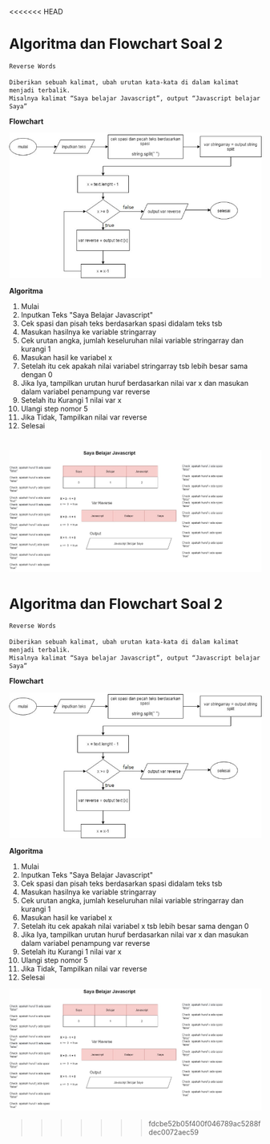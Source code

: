<<<<<<< HEAD
# Algoritma dan Flowchart Soal 2

```
Reverse Words

Diberikan sebuah kalimat, ubah urutan kata-kata di dalam kalimat menjadi terbalik.
Misalnya kalimat “Saya belajar Javascript”, output “Javascript belajar Saya”

```

**Flowchart**

![](./soal%20kedua.jpg)

**Algoritma**

1. Mulai
2. Inputkan Teks "Saya Belajar Javascript"
3. Cek spasi dan pisah teks berdasarkan spasi didalam teks tsb
4. Masukan hasilnya ke variable stringarray
5. Cek urutan angka, jumlah keseluruhan nilai variable stringarray dan kurangi 1
6. Masukan hasil ke variabel x
7. Setelah itu cek apakah nilai variabel stringarray tsb lebih besar sama dengan 0
8. Jika Iya, tampilkan urutan huruf berdasarkan nilai var x dan masukan dalam variabel penampung var reverse
9. Setelah itu Kurangi 1 nilai var x
10. Ulangi step nomor 5
11. Jika Tidak, Tampilkan nilai var reverse
12. Selesai 

![](./algoritma%20soal%202%20(3).jpg)
=======
# Algoritma dan Flowchart Soal 2

```
Reverse Words

Diberikan sebuah kalimat, ubah urutan kata-kata di dalam kalimat menjadi terbalik.
Misalnya kalimat “Saya belajar Javascript”, output “Javascript belajar Saya”

```

**Flowchart**

![](./soal%20kedua.jpg)

**Algoritma**

1. Mulai
2. Inputkan Teks "Saya Belajar Javascript"
3. Cek spasi dan pisah teks berdasarkan spasi didalam teks tsb
4. Masukan hasilnya ke variable stringarray
5. Cek urutan angka, jumlah keseluruhan nilai variable stringarray dan kurangi 1
6. Masukan hasil ke variabel x
7. Setelah itu cek apakah nilai variabel x tsb lebih besar sama dengan 0
8. Jika Iya, tampilkan urutan huruf berdasarkan nilai var x dan masukan dalam variabel penampung var reverse
9. Setelah itu Kurangi 1 nilai var x
10. Ulangi step nomor 5
11. Jika Tidak, Tampilkan nilai var reverse
12. Selesai 

![](./algoritma%20soal%202%20(3).jpg)
>>>>>>> fdcbe52b05f400f046789ac5288fdec0072aec59
